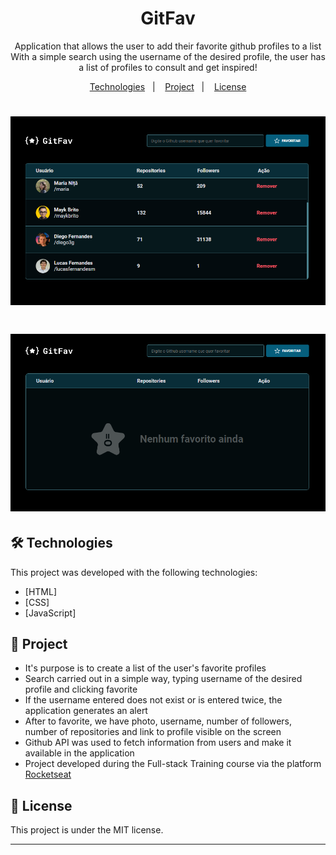 <h1 align="center"> GitFav </h1>

<p align="center">
Application that allows the user to add their favorite github profiles to a list <br/>
With a simple search using the username of the desired profile, the user has a list of profiles to consult and get inspired!
</p>

<p align="center">
  <a href="#-Technologies">Technologies</a>&nbsp;&nbsp;&nbsp;|&nbsp;&nbsp;&nbsp;
  <a href="#-Project">Project</a>&nbsp;&nbsp;&nbsp;|&nbsp;&nbsp;&nbsp;
  <a href="#memo-license">License</a>
</p>

<h1 align="center">
  <img alt="GitFav project" src="./assets/GitFavBanner.png" width="700"/>
</h1>

<h1 align="center">
  <img alt="GitFav project" src="./assets/GitFavBanner2.png" width="700"/>
</h1>

## 🛠 Technologies

This project was developed with the following technologies:
- [HTML]
- [CSS]
- [JavaScript]

## 🏁 Project

  - It's purpose is to create a list of the user's favorite profiles </br>
  - Search carried out in a simple way, typing username of the desired profile and clicking favorite </br>
  - If the username entered does not exist or is entered twice, the application generates an alert </br>
  - After to favorite, we have photo, username, number of followers, number of repositories and link to profile visible on the screen </br>
  - Github API was used to fetch information from users and make it available in the application </br>
  - Project developed during the Full-stack Training course via the platform [Rocketseat](https://app.rocketseat.com.br) </br>

## :memo: License

This project is under the MIT license.

---
